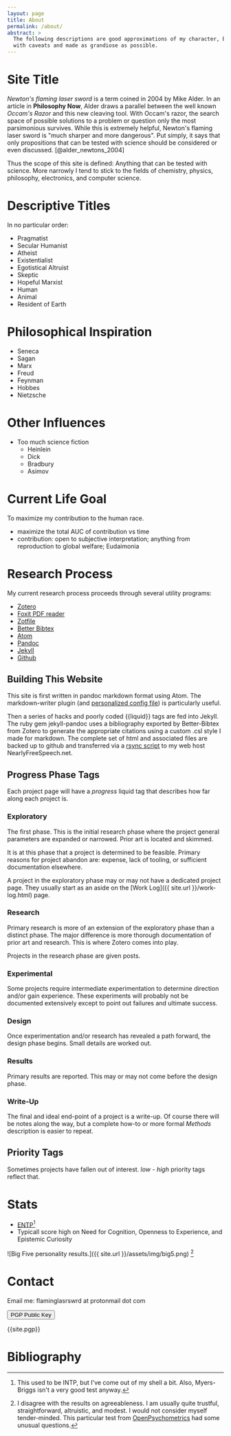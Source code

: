 ```yaml
---
layout: page
title: About
permalink: /about/
abstract: >
  The following descriptions are good approximations of my character, but always
  with caveats and made as grandiose as possible.
---
```


# Site Title
*Newton's flaming laser sword* is a term coined in 2004 by Mike Alder. In an article in __Philosophy Now__, Alder draws a parallel between the well known *Occam's Razor* and this new cleaving tool. With Occam's razor, the search space of possible solutions to a problem or question only the most parsimonious survives. While this is extremely helpful, Newton's flaming laser sword is "much sharper and more dangerous". Put simply, it says that only propositions that can be tested with science should be considered or even discussed.  [@alder_newtons_2004]

Thus the scope of this site is defined: Anything that can be tested with science. More narrowly I tend to stick to the fields of chemistry, physics, philosophy, electronics, and computer science.

# Descriptive Titles
In no particular order:

- Pragmatist
- Secular Humanist
- Atheist
- Existentialist
- Egotistical Altruist
- Skeptic
- Hopeful Marxist
- Human
- Animal
- Resident of Earth

# Philosophical Inspiration
- Seneca
- Sagan
- Marx
- Freud
- Feynman
- Hobbes
- Nietzsche

# Other Influences
- Too much science fiction
   - Heinlein
   - Dick
   - Bradbury
   - Asimov

# Current Life Goal
To maximize my contribution to the human race.

- maximize the total AUC of contribution vs time
- contribution: open to subjective interpretation; anything from reproduction to global welfare; Eudaimonia

# Research Process
My current research process proceeds through several utility programs:

- [Zotero][]
- [Foxit PDF reader][]
- [Zotfile][]
- [Better Bibtex][]
- [Atom][]
- [Pandoc][]
- [Jekyll][]
- [Github][]

## Building This Website

This site is first written in pandoc markdown format using Atom. The markdown-writer plugin (and [personalized config file](/_mdwriter.cson)) is particularly useful.

Then a series of hacks and poorly coded {{liquid}} tags are fed into Jekyll. The ruby gem jekyll-pandoc uses a bibliography exported by Better-Bibtex from Zotero to generate the appropriate citations using a custom .csl style I made for markdown. The complete set of html and associated files are backed up to github and transferred via a [rsync script](/assets/src/push_fls_site.sh) to my web host NearlyFreeSpeech.net.

## Progress Phase Tags
Each project page will have a *progress* liquid tag that describes how far along each project is.

### Exploratory
The first phase. This is the initial research phase where the project general parameters are expanded or narrowed. Prior art is located and skimmed.

It is at this phase that a project is determined to be feasible. Primary reasons for project abandon are: expense, lack of tooling, or sufficient documentation elsewhere.

A project in the exploratory phase may or may not have a dedicated project page. They usually start as an aside on the [Work Log]({{ site.url }}/work-log.html) page.

### Research
Primary research is more of an extension of the exploratory phase than a distinct phase. The major difference is more thorough documentation of prior art and research. This is where Zotero comes into play.

Projects in the research phase are given posts.

### Experimental
Some projects require intermediate experimentation to determine direction and/or gain experience. These experiments will probably not be documented extensively except to point out failures and ultimate success.

### Design
Once experimentation and/or research has revealed a path forward, the design phase begins. Small details are worked out.

### Results
Primary results are reported. This may or may not come before the design phase.

### Write-Up
The final and ideal end-point of a project is a write-up. Of course there will be notes along the way, but a complete how-to or more formal *Methods* description is easier to repeat.

## Priority Tags
Sometimes projects have fallen out of interest. *low* - *high* priority tags reflect that.

# Stats

- [ENTP][][^1]
- Typicall score high on Need for Cognition, Openness to Experience, and Epistemic Curiosity

![Big Five personality results.]({{ site.url }}/assets/img/big5.png) [^2]

# Contact

Email me: flaminglasrswrd at protonmail dot com

<button class="btn" type="button" data-toggle="collapse" data-target="#pgp" aria-expanded="false" aria-controls="pgp">PGP Public Key</button>
<div class="collapse" id="pgp"><div class="card card-body">
    {{site.pgp}}
</div></div>

# Bibliography

<!--notes-->
[^1]: This used to be INTP, but I've come out of my shell a bit. Also, Myers-Briggs isn't a very good test anyway.
[^2]: I disagree with the results on agreeableness. I am usually quite trustful, straightforward, altruistic, and modest. I would not consider myself tender-minded. This particular test from [OpenPsychometrics][] had some unusual questions.

<!--links-->
[ENTP]: https://www.16personalities.com/entp-personality
[OpenPsychometrics]: https://openpsychometrics.org
[Zotero]: https://www.zotero.org/
[Foxit PDF reader]: https://www.foxitsoftware.com/pdf-reader/
[Zotfile]: https://zotfile.com/
[Atom]: https://atom.io/
[Better Bibtex]: https://retorque.re/zotero-better-bibtex/
[Jekyll]: https://jekyllrb.com/
[Github]: https://github.com
[Pandoc]: https://pandoc.org
